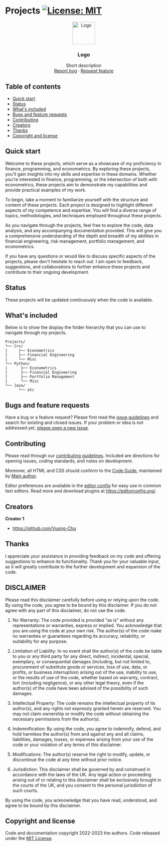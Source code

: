 # Projects [![License: MIT](https://img.shields.io/badge/License-MIT-yellow.svg)](https://opensource.org/licenses/MIT) 

<p align="center">
  <a href="https://example.com/">
    <img src="https://via.placeholder.com/72" alt="Logo" width=72 height=72>
  </a>

  <h3 align="center">Logo</h3>

  <p align="center">
    Short description
    <br>
    <a href="https://docs.github.com/en/issues/tracking-your-work-with-issues/creating-an-issue">Report bug</a>
    ·
    <a href="https://docs.github.com/en/discussions">Request feature</a>
  </p>
</p>


## Table of contents

- [Quick start](#quick-start)
- [Status](#status)
- [What's included](#whats-included)
- [Bugs and feature requests](#bugs-and-feature-requests)
- [Contributing](#contributing)
- [Creators](#creators)
- [Thanks](#thanks)
- [Copyright and license](#copyright-and-license)


## Quick start

Welcome to these projects, which serve as a showcase of my proficiency in finance, programming, and econometrics. By exploring these projects, you'll gain insights into my skills and expertise in these domains. Whether you're interested in finance, programming, or the intersection of both with econometrics, these projects aim to demonstrate my capabilities and provide practical examples of my work.

To begin, take a moment to familiarize yourself with the structure and content of these projects. Each project is designed to highlight different aspects of my competence and expertise. You will find a diverse range of topics, methodologies, and techniques employed throughout these projects.

As you navigate through the projects, feel free to explore the code, data analysis, and any accompanying documentation provided. This will give you a comprehensive understanding of the depth and breadth of my abilities in financial engineering, risk management, portfolio management, and econometrics.

If you have any questions or would like to discuss specific aspects of the projects, please don't hesitate to reach out. I am open to feedback, suggestions, and collaborations to further enhance these projects and contribute to their ongoing development.

## Status

These projects will be updated continuously when the code is available.

## What's included

Below is to show the display the folder hierarchy that you can use to navigate through my projects.

```Repository:
Projects/
└── C++/
|     ├── Econometrics
|     ├── Financial Engineering
|     └── Misc
└── Python/
|      ├── Econometrics
|      ├── Financial Engineering
|      ├── Portfolio Management
|      └── Misc
└── Java/
      └── etc
```

## Bugs and feature requests

Have a bug or a feature request? Please first read the [issue guidelines](https://docs.github.com/en/issues/tracking-your-work-with-issues/quickstart) and search for existing and closed issues. If your problem or idea is not addressed yet, [please open a new issue](https://reponame/issues/new).

## Contributing

Please read through our [contributing guidelines](https://github.com/github/docs/blob/main/CONTRIBUTING.md). Included are directions for opening issues, coding standards, and notes on development.

Moreover, all HTML and CSS should conform to the [Code Guide](https://github.com/mdo/code-guide), maintained by [Main author](https://github.com/Vuong-Chu).

Editor preferences are available in the [editor config](https://reponame/blob/master/.editorconfig) for easy use in common text editors. Read more and download plugins at <https://editorconfig.org/>.

## Creators

**Creator 1**

- <https://github.com/Vuong-Chu>

## Thanks

I appreciate your assistance in providing feedback on my code and offering suggestions to enhance its functionality. Thank you for your valuable input, as it will greatly contribute to the further development and expansion of the code.

## DISCLAIMER

Please read this disclaimer carefully before using or relying upon the code. By using the code, you agree to be bound by this disclaimer. If you do not agree with any part of this disclaimer, do not use the code.

1. No Warranty:
   The code provided is provided "as is" without any representations or warranties, express or implied. You acknowledge that you are using the code at your own risk. The author(s) of the code make no warranties or guarantees regarding its accuracy, reliability, or suitability for any purpose. 

2. Limitation of Liability:
   In no event shall the author(s) of the code be liable to you or any third party for any direct, indirect, incidental, special, exemplary, or consequential damages (including, but not limited to, procurement of substitute goods or services, loss of use, data, or profits, or business interruption) arising out of the use, inability to use, or the results of use of the code, whether based on warranty, contract, tort (including negligence), or any other legal theory, even if the author(s) of the code have been advised of the possibility of such damages.

3. Intellectual Property:
   The code remains the intellectual property of its author(s), and any rights not expressly granted herein are reserved. You may not claim ownership or modify the code without obtaining the necessary permissions from the author(s).

4. Indemnification:
   By using the code, you agree to indemnify, defend, and hold harmless the author(s) from and against any and all claims, liabilities, damages, losses, or expenses arising from your use of the code or your violation of any terms of this disclaimer.

5. Modifications:
   The author(s) reserve the right to modify, update, or discontinue the code at any time without prior notice.

6. Jurisdiction:
   This disclaimer shall be governed by and construed in accordance with the laws of the UK. Any legal action or proceeding arising out of or relating to this disclaimer shall be exclusively brought in the courts of the UK, and you consent to the personal jurisdiction of such courts.

By using the code, you acknowledge that you have read, understood, and agree to be bound by this disclaimer.


## Copyright and license

Code and documentation copyright 2022-2023 the authors. Code released under the [MIT License](https://reponame/blob/master/LICENSE).
